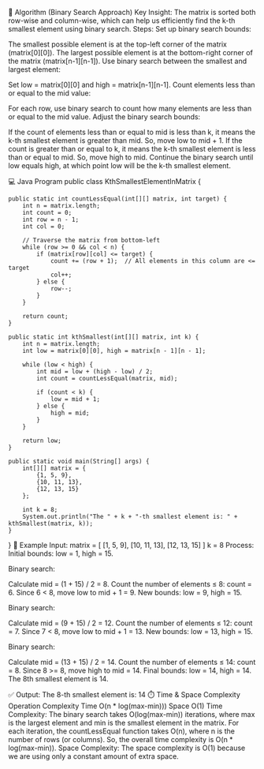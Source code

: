 🧠 Algorithm (Binary Search Approach)
Key Insight:
The matrix is sorted both row-wise and column-wise, which can help us efficiently find the k-th smallest element using binary search.
Steps:
Set up binary search bounds:

The smallest possible element is at the top-left corner of the matrix (matrix[0][0]).
The largest possible element is at the bottom-right corner of the matrix (matrix[n-1][n-1]).
Use binary search between the smallest and largest element:

Set low = matrix[0][0] and high = matrix[n-1][n-1].
Count elements less than or equal to the mid value:

For each row, use binary search to count how many elements are less than or equal to the mid value.
Adjust the binary search bounds:

If the count of elements less than or equal to mid is less than k, it means the k-th smallest element is greater than mid. So, move low to mid + 1.
If the count is greater than or equal to k, it means the k-th smallest element is less than or equal to mid. So, move high to mid.
Continue the binary search until low equals high, at which point low will be the k-th smallest element.

💻 Java Program
public class KthSmallestElementInMatrix {

    public static int countLessEqual(int[][] matrix, int target) {
        int n = matrix.length;
        int count = 0;
        int row = n - 1;
        int col = 0;

        // Traverse the matrix from bottom-left
        while (row >= 0 && col < n) {
            if (matrix[row][col] <= target) {
                count += (row + 1);  // All elements in this column are <= target
                col++;
            } else {
                row--;
            }
        }

        return count;
    }

    public static int kthSmallest(int[][] matrix, int k) {
        int n = matrix.length;
        int low = matrix[0][0], high = matrix[n - 1][n - 1];

        while (low < high) {
            int mid = low + (high - low) / 2;
            int count = countLessEqual(matrix, mid);

            if (count < k) {
                low = mid + 1;
            } else {
                high = mid;
            }
        }

        return low;
    }

    public static void main(String[] args) {
        int[][] matrix = {
            {1, 5, 9},
            {10, 11, 13},
            {12, 13, 15}
        };

        int k = 8;
        System.out.println("The " + k + "-th smallest element is: " + kthSmallest(matrix, k));
    }
}
📌 Example
Input:
matrix = [
    [1, 5, 9],
    [10, 11, 13],
    [12, 13, 15]
]
k = 8
Process:
Initial bounds: low = 1, high = 15.

Binary search:

Calculate mid = (1 + 15) / 2 = 8.
Count the number of elements ≤ 8: count = 6.
Since 6 < 8, move low to mid + 1 = 9.
New bounds: low = 9, high = 15.

Binary search:

Calculate mid = (9 + 15) / 2 = 12.
Count the number of elements ≤ 12: count = 7.
Since 7 < 8, move low to mid + 1 = 13.
New bounds: low = 13, high = 15.

Binary search:

Calculate mid = (13 + 15) / 2 = 14.
Count the number of elements ≤ 14: count = 8.
Since 8 >= 8, move high to mid = 14.
Final bounds: low = 14, high = 14. The 8th smallest element is 14.

✅ Output:
The 8-th smallest element is: 14
⏱️ Time & Space Complexity
Operation	Complexity
Time	O(n * log(max-min)))
Space	O(1)
Time Complexity: The binary search takes O(log(max-min)) iterations, where max is the largest element and min is the smallest element in the matrix. For each iteration, the countLessEqual function takes O(n), where n is the number of rows (or columns). So, the overall time complexity is O(n * log(max-min)).
Space Complexity: The space complexity is O(1) because we are using only a constant amount of extra space.
